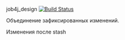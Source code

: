 job4j_design [![Build Status](https://travis-ci.org/c0dered273/job4j_design.svg?branch=master)](https://travis-ci.org/c0dered273/job4j_design)

Объединение зафиксированных изменений.

Изменения после stash